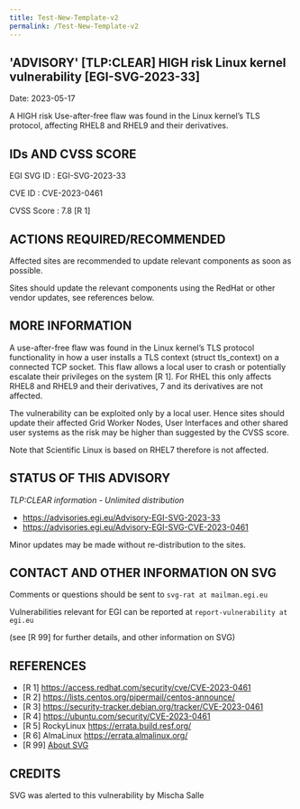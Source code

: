 ```yaml
---
title: Test-New-Template-v2
permalink: /Test-New-Template-v2
---
```


## 'ADVISORY' [TLP:CLEAR] HIGH risk Linux kernel vulnerability [EGI-SVG-2023-33]

Date: 2023-05-17

A HIGH risk Use-after-free flaw was found in the Linux kernel’s TLS protocol,
affecting RHEL8 and RHEL9 and their derivatives.

## IDs AND CVSS SCORE

EGI SVG ID : EGI-SVG-2023-33

CVE ID : CVE-2023-0461

CVSS Score : 7.8 [R 1]

## ACTIONS REQUIRED/RECOMMENDED

Affected sites are recommended to update relevant components as soon as
possible.

Sites should update the relevant components using the RedHat or other vendor
updates, see references below.

## MORE INFORMATION

A use-after-free flaw was found in the Linux kernel’s TLS protocol
functionality in how a user installs a TLS context (struct tls_context) on a
connected TCP socket. This flaw allows a local user to crash or potentially
escalate their privileges on the system [R 1]. For RHEL this only affects
RHEL8 and RHEL9 and their derivatives, 7 and its derivatives are not affected.

The vulnerability can be exploited only by a local user. Hence sites should
update their affected Grid Worker Nodes, User Interfaces and other shared user
systems as the risk may be higher than suggested by the CVSS score.

Note that Scientific Linux is based on RHEL7 therefore is not affected.

## STATUS OF THIS ADVISORY

_TLP:CLEAR information - Unlimited distribution_

- <https://advisories.egi.eu/Advisory-EGI-SVG-2023-33>
- <https://advisories.egi.eu/Advisory-EGI-SVG-CVE-2023-0461>

Minor updates may be made without re-distribution to the sites.

## CONTACT AND OTHER INFORMATION ON SVG

Comments or questions should be sent to `svg-rat at mailman.egi.eu`

Vulnerabilities relevant for EGI can be reported at
`report-vulnerability at egi.eu`

(see [R 99] for further details, and other information on SVG)

## REFERENCES

- [R 1] <https://access.redhat.com/security/cve/CVE-2023-0461>
- [R 2] <https://lists.centos.org/pipermail/centos-announce/>
- [R 3] <https://security-tracker.debian.org/tracker/CVE-2023-0461>
- [R 4] <https://ubuntu.com/security/CVE-2023-0461>
- [R 5] RockyLinux <https://errata.build.resf.org/>
- [R 6] AlmaLinux <https://errata.almalinux.org/>
- [R 99] [About SVG](https://confluence.egi.eu/display/EGISVG/SVG+Advisories)

## CREDITS

SVG was alerted to this vulnerability by Mischa Salle
